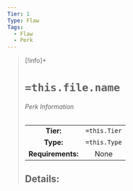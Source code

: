 ```yaml
---
Tier: 1
Type: Flaw
Tags:
  - Flaw
  - Perk
---
```

> [!info]+ 
> #  `=this.file.name`
> ###### Perk Information
> | | |
> |:---:|:---:|
> |**Tier:** | `=this.Tier`  |
> | **Type:** | `=this.Type`  |
> | **Requirements:** | None  |
> ## Details:
> 